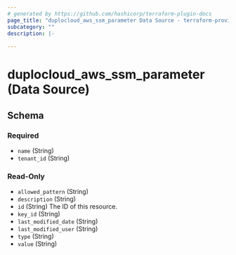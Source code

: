 ```yaml
---
# generated by https://github.com/hashicorp/terraform-plugin-docs
page_title: "duplocloud_aws_ssm_parameter Data Source - terraform-provider-duplocloud"
subcategory: ""
description: |-
  
---
```


# duplocloud_aws_ssm_parameter (Data Source)





<!-- schema generated by tfplugindocs -->
## Schema

### Required

- `name` (String)
- `tenant_id` (String)

### Read-Only

- `allowed_pattern` (String)
- `description` (String)
- `id` (String) The ID of this resource.
- `key_id` (String)
- `last_modified_date` (String)
- `last_modified_user` (String)
- `type` (String)
- `value` (String)



